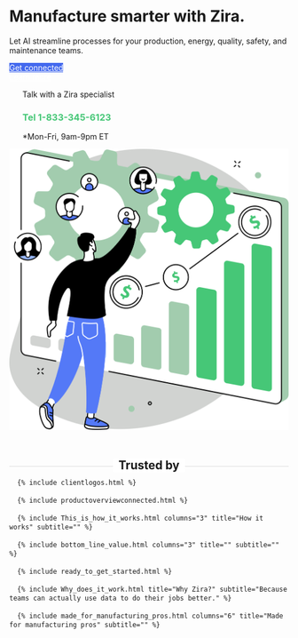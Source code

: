 <div class="uk-section">
  <div class="uk-container uk-container-medium">
    <div class="uk-child-width-1-2@m uk-grid-match uk-text-center uk-margin-medium-center uk-grid" data-uk-grid="" style="vertical-align: middle;">
      <div class="uk-first-column">
        <h1 class="uk-text-left@m">Manufacture smarter with Zira.</h1>
        <p class="uk-text-large uk-text-left@m">Let AI streamline processes for your production, energy, quality, safety, and maintenance teams.</p>
        <div class="uk-grid uk-child-width-1-2@s">
          <div>
            <a style="color:white; background-color: #4268ee;" class="uk-button uk-button-primary uk-button-large uk-width-1-1 uk-margin-top" href="https://zira.us/contact">Get connected</a>
          </div>
          <div>
            <a style="color:white;" class="uk-button uk-button-secondary uk-button-large uk-width-1-1 uk-margin-top" href="https://zira.us/docs/getting-started/introduction/">Learn more</a>
          </div>
        </div>
        <UL style="list-style-type:none;">
          <li class="uk-text-left@m">Talk with a Zira specialist</li>
          <li class="uk-text-left@m"><h3 style="color:#46c777">Tel 1-833-345-6123</h3></li>
          <li class="uk-text-left@m">*Mon-Fri, 9am-9pm ET</li>
        </UL>
      </div>
      <div class="uk-text-center uk-visible@m">
        <img src="/uploads/zira_frontpage_image.svg">
      </div>
    </div>
    <h2 style="text-align: center; width: 100%;
        border-bottom: 1px solid #dcdcdc;
        line-height: 0.1em;
        margin:60px 0 20px; "><span style="background:#fff;
        padding:0 10px; ">
        Trusted by</span>
    </h2>
  </div>
  
      {% include clientlogos.html %}
  
      {% include productoverviewconnected.html %}

      {% include This_is_how_it_works.html columns="3" title="How it works" subtitle="" %}

      {% include bottom_line_value.html columns="3" title="" subtitle=""  %}

      {% include ready_to_get_started.html %}

      {% include Why_does_it_work.html title="Why Zira?" subtitle="Because teams can actually use data to do their jobs better." %}
  
      {% include made_for_manufacturing_pros.html columns="6" title="Made for manufacturing pros" subtitle="" %}
  
